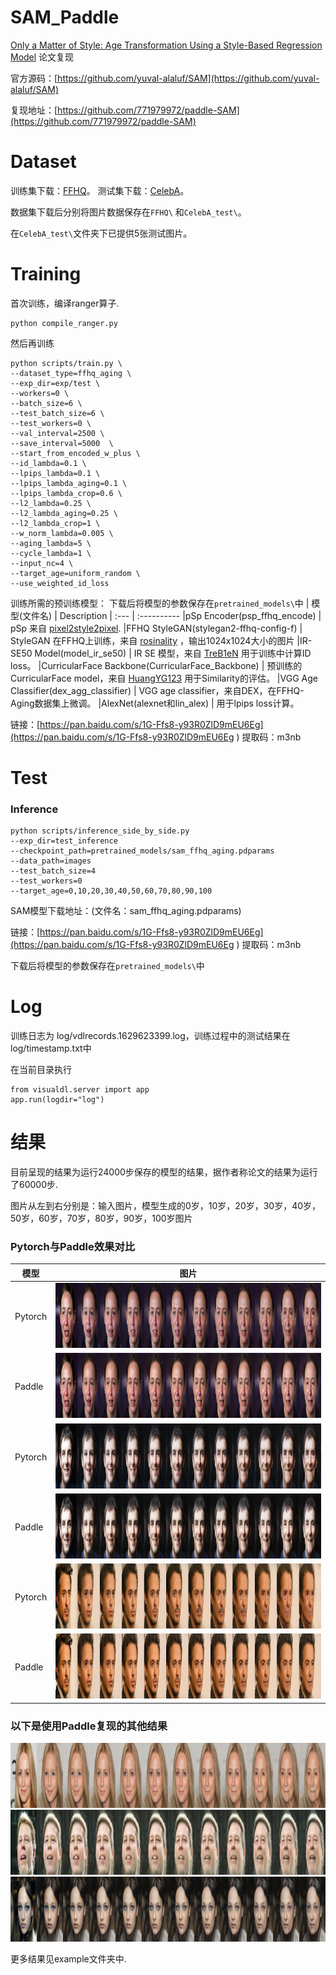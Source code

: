 # SAM_Paddle
[Only a Matter of Style: Age Transformation Using a Style-Based Regression Model](https://paperswithcode.com/paper/only-a-matter-of-style-age-transformation) 论文复现

官方源码：[https://github.com/yuval-alaluf/SAM](https://github.com/yuval-alaluf/SAM)

复现地址：[https://github.com/771979972/paddle-SAM](https://github.com/771979972/paddle-SAM)

# Dataset
训练集下载：[FFHQ](https://github.com/NVlabs/ffhq-dataset)。
测试集下载：[CelebA](http://mmlab.ie.cuhk.edu.hk/projects/CelebA.html)。

数据集下载后分别将图片数据保存在```FFHQ\``` 和```CelebA_test\```。

在```CelebA_test\```文件夹下已提供5张测试图片。

# Training
首次训练，编译ranger算子.
```
python compile_ranger.py
```
然后再训练
```
python scripts/train.py \
--dataset_type=ffhq_aging \
--exp_dir=exp/test \
--workers=0 \
--batch_size=6 \
--test_batch_size=6 \
--test_workers=0 \
--val_interval=2500 \
--save_interval=5000  \
--start_from_encoded_w_plus \
--id_lambda=0.1 \
--lpips_lambda=0.1 \
--lpips_lambda_aging=0.1 \
--lpips_lambda_crop=0.6 \
--l2_lambda=0.25 \
--l2_lambda_aging=0.25 \
--l2_lambda_crop=1 \
--w_norm_lambda=0.005 \
--aging_lambda=5 \
--cycle_lambda=1 \
--input_nc=4 \
--target_age=uniform_random \
--use_weighted_id_loss
```
训练所需的预训练模型：
下载后将模型的参数保存在```pretrained_models\```中
| 模型(文件名) | Description
| :--- | :----------
|pSp Encoder(psp_ffhq_encode) | pSp 来自 [pixel2style2pixel](https://github.com/eladrich/pixel2style2pixel).
|FFHQ StyleGAN(stylegan2-ffhq-config-f) | StyleGAN 在FFHQ上训练，来自 [rosinality](https://github.com/rosinality/stylegan2-pytorch) ，输出1024x1024大小的图片
|IR-SE50 Model(model_ir_se50) | IR SE 模型，来自 [TreB1eN](https://github.com/TreB1eN/InsightFace_Pytorch) 用于训练中计算ID loss。
|CurricularFace Backbone(CurricularFace_Backbone)  | 预训练的 CurricularFace model，来自 [HuangYG123](https://github.com/HuangYG123/CurricularFace) 用于Similarity的评估。
|VGG Age Classifier(dex_agg_classifier) | VGG age classifier，来自DEX，在FFHQ-Aging数据集上微调。
|AlexNet(alexnet和lin_alex)  | 用于lpips loss计算。

链接：[https://pan.baidu.com/s/1G-Ffs8-y93R0ZlD9mEU6Eg](https://pan.baidu.com/s/1G-Ffs8-y93R0ZlD9mEU6Eg )
提取码：m3nb

# Test
### Inference
```
python scripts/inference_side_by_side.py 
--exp_dir=test_inference 
--checkpoint_path=pretrained_models/sam_ffhq_aging.pdparams 
--data_path=images 
--test_batch_size=4 
--test_workers=0 
--target_age=0,10,20,30,40,50,60,70,80,90,100
```
SAM模型下载地址：(文件名：sam_ffhq_aging.pdparams)

链接：[https://pan.baidu.com/s/1G-Ffs8-y93R0ZlD9mEU6Eg](https://pan.baidu.com/s/1G-Ffs8-y93R0ZlD9mEU6Eg )
提取码：m3nb

下载后将模型的参数保存在```pretrained_models\```中

# Log
训练日志为 log/vdlrecords.1629623399.log，训练过程中的测试结果在 log/timestamp.txt中

在当前目录执行

```
from visualdl.server import app
app.run(logdir="log")
```

# 结果
目前呈现的结果为运行24000步保存的模型的结果，据作者称论文的结果为运行了60000步.

图片从左到右分别是：输入图片，模型生成的0岁，10岁，20岁，30岁，40岁，50岁，60岁，70岁，80岁，90岁，100岁图片

### Pytorch与Paddle效果对比
| 模型 | 图片 |
| ------ | ------ |
| Pytorch | <img src="examples/866_torch.jpg" height = "104" width="1248"/><br/> |
| Paddle | <img src="examples/866_paddle.jpg" height = "104" width="1248"/><br/> |
| Pytorch | <img src="examples/1287_torch.jpg" height = "104" width="1248"/><br/> |
| Paddle | <img src="examples/1287_paddle.jpg" height = "104" width="1248"/><br/> |
| Pytorch | <img src="examples/2468_torch.jpg" height = "104" width="1248"/><br/> |
| Paddle | <img src="examples/2468_paddle.jpg" height = "104" width="1248"/><br/> |

### 以下是使用Paddle复现的其他结果
<img src="examples/000431_paddle.jpg" height = "104" width="1248"/><br/>
<img src="examples/001092.jpg" height = "104" width="1248"/><br/>
<img src="examples/198650.jpg" height = "104" width="1248"/><br/>

更多结果见example文件夹中.

